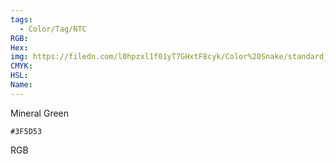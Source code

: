 ```yaml
---
tags:
  - Color/Tag/NTC
RGB:
Hex:
img: https://filedn.com/l0hpzxl1f01yT7GHxtF8cyk/Color%20Snake/standard_csv_to_svg/3F5D53.svg
CMYK:
HSL:
Name:
---
```

Mineral Green
```palette
#3F5D53
```
RGB
